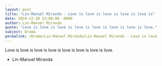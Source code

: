 ```yaml
---
layout: post
title: "Lin-Manuel Miranda - Love is love is love is love is love is"
date: 2024-12-28 12:00:00 -0000
author: Lin-Manuel Miranda
quote: "Love is love is love is love is love is love is love is love."
subject: Drama
permalink: /Drama/Lin-Manuel Miranda/Lin-Manuel Miranda - Love is love is love is love is love is
---
```


Love is love is love is love is love is love is love is love.

- Lin-Manuel Miranda
